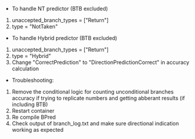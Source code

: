 - To handle NT predictor (BTB excluded)
1. unaccepted_branch_types = ["Return"]
2. type          = "NotTaken"

- To handle Hybrid predictor (BTB excluded)
1. unaccepted_branch_types = ["Return"]
2. type          = "Hybrid"
3. Change "CorrectPrediction" to "DirectionPredictionCorrect" in accuracy calculation

- Troubleshooting:
1. Remove the conditional logic for counting unconditional branches accuracy if trying to replicate numbers and getting abberant results (if including BTB)
2. Restart container
3. Re compile BPred
4. Check output of branch_log.txt and make sure directional indication working as expected